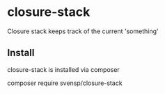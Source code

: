 # closure-stack

Closure stack keeps track of the current 'something'

## Install

closure-stack is installed via composer

  composer require svensp/closure-stack
